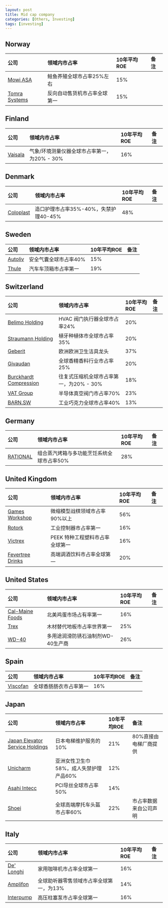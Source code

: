 ```yaml
---
layout: post
title: Mid cap company
categories: [Others, Investing]
tags: [investing]
---
```


## Norway

| 公司                                                      | 领域内市占率                 | 10年平均ROE | 备注 |
| :-------------------------------------------------------- | :--------------------------- | :---------- | :--- |
| [Mowi ASA](https://www.wisesheets.io/pe-ratio/MOWI.OL)    | 鲑鱼养殖全球市占率25%左右    | 15%         |      |
| [Tomra Systems](https://www.wisesheets.io/pe-ratio/TMRAY) | 反向自动售货机市占率全球第一 | 15%         |      |



## Finland

| 公司                                                        | 领域内市占率                                 | 10年平均ROE | 备注 |
| :---------------------------------------------------------- | :------------------------------------------- | :---------- | :--- |
| [Vaisala](https://companiesmarketcap.com/vaisala/pe-ratio/) | 气象/环境测量仪器全球市占率第一，为20% - 30% | 16%         |      |



## Denmark

| 公司                                                         | 领域内市占率                          | 10年平均ROE | 备注 |
| :----------------------------------------------------------- | :------------------------------------ | :---------- | :--- |
| [Coloplast](https://companiesmarketcap.com/coloplast/pe-ratio/) | 造口护理市占率35%-40%，失禁护理40-45% | 48%         |      |

## Sweden

| 公司                                                         | 领域内市占率          | 10年平均ROE | 备注 |
| :----------------------------------------------------------- | :-------------------- | :---------- | :--- |
| [Autoliv](https://www.macrotrends.net/stocks/charts/ALV/autoliv/price-book) | 安全气囊全球市占率40% | 15%         |      |
| [Thule](https://www.wisesheets.io/roe/THULE.ST)              | 汽车车顶箱市占率第一  | 19%         |      |



## Switzerland

| 公司                                                         | 领域内市占率                            | 10年平均ROE | 备注 |
| :----------------------------------------------------------- | :-------------------------------------- | :---------- | :--- |
| [Belimo Holding](https://companiesmarketcap.com/belimo-holding/pe-ratio/) | HVAC 阀门执行器全球市占率24%            | 20%         |      |
| [Straumann Holding](https://www.wisesheets.io/pe-ratio/STMN.SW) | 植牙种植体市全球市占率35%               | 20%         |      |
| [Geberit](https://www.financecharts.com/stocks/GBERF/value/pe-ratio) | 欧洲欧洲卫生洁具龙头                    | 37%         |      |
| [Givaudan](https://companiesmarketcap.com/eur/givaudan/pe-ratio/) | 全球香精香料行业市占率25%               | 20%         |      |
| [Burckhardt Compression](https://companiesmarketcap.com/burckhardt-compression/pe-ratio/) | 往复式压缩机全球市占率第一，为20% - 30% | 18%         |      |
| [VAT Group](https://www.wisesheets.io/pe-ratio/VACN.SW)      | 半导体真空阀门市占率70%                 | 23%         |      |
| [BARN.SW](https://companiesmarketcap.com/barry-callebaut/pe-ratio/) | 工业巧克力全球市占率40%                 | 13%         |      |



## Germany

| 公司                                                         | 领域内市占率                              | 10年平均ROE | 备注 |
| :----------------------------------------------------------- | :---------------------------------------- | :---------- | :--- |
| [RATIONAL](https://companiesmarketcap.com/rational-ag/pe-ratio/) | 组合蒸汽烤箱与多功能烹饪系统全球市占率50% | 28%         |      |



## United Kingdom

| 公司                                                         | 领域内市占率                    | 10年平均ROE | 备注 |
| :----------------------------------------------------------- | :------------------------------ | :---------- | :--- |
| [Games Workshop](https://www.wisesheets.io/pe-ratio/GAW.L)   | 微缩模型战棋领域市占率90%以上   | 56%         |      |
| [Rotork](https://www.wisesheets.io/pe-ratio/RTOXF)           | 工业控制器市占率第一            | 16%         |      |
| [Victrex](https://companiesmarketcap.com/victrex/pe-ratio/)  | PEEK 特种工程塑料市占率全球第一 | 16%         |      |
| [Fevertree Drinks](https://www.wisesheets.io/pe-ratio/FEVR.L) | 高端调酒饮料市占率全球第一      | 20%         |      |



## United States

| 公司                                                         | 领域内市占率                      | 10年平均ROE | 备注 |
| :----------------------------------------------------------- | :-------------------------------- | :---------- | :--- |
| [Cal-Maine Foods](https://www.macrotrends.net/stocks/charts/CALM/cal-maine-foods/price-book) | 北美鸡蛋市场占有率第一            | 16%         |      |
| [Trex](https://www.macrotrends.net/stocks/charts/TREX/trex/pe-ratio) | 木材替代地板市占率世界第一        | 25%         |      |
| [WD-40](https://www.macrotrends.net/stocks/charts/WDFC/wd-40/pe-ratio) | 多用途润滑防锈石油制剂WD-40生产商 | 26%         |      |



## Spain

| 公司                                                         | 领域内市占率           | 10年平均ROE | 备注 |
| :----------------------------------------------------------- | :--------------------- | :---------- | :--- |
| [Viscofan](https://companiesmarketcap.com/viscofan/pe-ratio/) | 全球香肠肠衣市占率第一 | 16%         |      |



## Japan

| 公司                                                         | 领域内市占率                           | 10年平均ROE | 备注                   |
| :----------------------------------------------------------- | :------------------------------------- | :---------- | :--------------------- |
| [Japan Elevator Service Holdings](https://www.wisesheets.io/pe-ratio/6544.T) | 日本电梯维护服务的10%                  | 21%         | 80%直接由电梯厂商提供  |
| [Unicharm](https://companiesmarketcap.com/unicharm/pe-ratio/) | 亚洲女性卫生巾58%，成人失禁护理产品60% | 12%         |                        |
| [Asahi Intecc](https://companiesmarketcap.com/asahi-intecc/pe-ratio/) | PCI导丝全球市占率50%                   | 14%         |                        |
| [Shoei](https://companiesmarketcap.com/cad/shoei-co-ltd/pb-ratio/) | 全球高端摩托车头盔市占率60%            | 22%         | 市占率数据来自公司声明 |



## Italy

| 公司                                                         | 领域内市占率                            | 10年平均ROE | 备注 |
| :----------------------------------------------------------- | :-------------------------------------- | :---------- | :--- |
| [De' Longhi](https://www.wisesheets.io/pe-ratio/DLG.MI)      | 家用咖啡机市占率全球第一                | 16%         |      |
| [Amplifon](https://companiesmarketcap.com/eur/amplifon/revenue/) | 全球助听器零售领域市占率全球第一，为13% | 14%         |      |
| [Interpump](https://companiesmarketcap.com/interpump-group/pe-ratio/) | 高压柱塞泵市占率全球第一                | 16%         |      |
